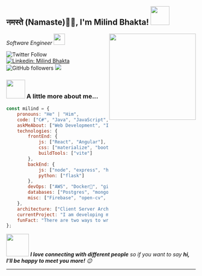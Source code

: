 <h2>नमस्ते (Namaste)🙏🏻, I'm Milind Bhakta! <img src="https://media.giphy.com/media/12oufCB0MyZ1Go/giphy.gif" width="50"></h2>
<img align='right' src="https://media.giphy.com/media/M9gbBd9nbDrOTu1Mqx/giphy.gif" width="230">
<p><em>Software Engineer <img src="https://media.giphy.com/media/WUlplcMpOCEmTGBtBW/giphy.gif" width="30"> 
</em></p>

![Twitter Follow](https://img.shields.io/twitter/follow/milinbhakta?label=Follow)
[![Linkedin: Milind Bhakta](https://img.shields.io/badge/-milinbhakta-blue?style=flat-square&logo=Linkedin&logoColor=white&link=https://www.linkedin.com/in/milindbhakta/)](https://www.linkedin.com/in/milindbhakta/)
![GitHub followers](https://img.shields.io/github/followers/milinbhakta?label=Follow&style=social)
![](https://visitor-badge.glitch.me/badge?page_id=milinbhakta.milinbhakta)


### <img src="https://media.giphy.com/media/VgCDAzcKvsR6OM0uWg/giphy.gif" width="50"> A little more about me...  

```javascript
const milind = {
    pronouns: "He" | "Him",
    code: ["C#", "Java", "JavaScript", "Python"],
    askMeAbout: ["Web Development", "Iot"],
    technologies: {
        frontEnd: {
            js: ["React", "Angular"],
            css: ["materialize", "bootstrap", "tailwind css", "pico css"]
            buildTools: ["vite"]
        },
        backEnd: {
            js: ["node", "express", "hapi"],
            python: ["flask"]
        },
        devOps: ["AWS", "Docker🐳", "gitlab", "github actions"],
        databases: ["Postgres", "mongo", "MySql", "sqlite", "Oracle"],
        misc: ["Firebase", "open-cv", "htmx"]
    },
    architecture: ["Client Server Architecture", "Serverless Architecture", "Progressive web applications", "Single page applications"],
    currentProject: "I am developing multi-platform clipRust app with rust and tauri",
    funFact: "There are two ways to write error-free programs; only the third one works"
};
```

<img src="https://media.giphy.com/media/LnQjpWaON8nhr21vNW/giphy.gif" width="60"> <em><b>I love connecting with different people</b> so if you want to say <b>hi, I'll be happy to meet you more!</b> 😊</em>

---
